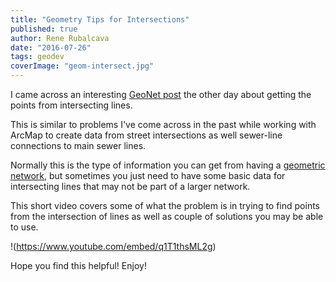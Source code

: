 ```yaml
---
title: "Geometry Tips for Intersections"
published: true
author: Rene Rubalcava
date: "2016-07-26"
tags: geodev
coverImage: "geom-intersect.jpg"
---
```


I came across an interesting [GeoNet post](https://geonet.esri.com/thread/180187) the other day about getting the points from intersecting lines.

This is similar to problems I've come across in the past while working with ArcMap to create data from street intersections as well sewer-line connections to main sewer lines.

Normally this is the type of information you can get from having a [geometric network](http://desktop.arcgis.com/en/arcmap/10.3/manage-data/geometric-networks/managing-a-geometric-network.htm), but sometimes you just need to have some basic data for intersecting lines that may not be part of a larger network.

This short video covers some of what the problem is in trying to find points from the intersection of lines as well as couple of solutions you may be able to use.

!(https://www.youtube.com/embed/q1T1thsML2g)

Hope you find this helpful! Enjoy!
